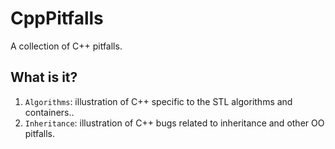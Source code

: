 # CppPitfalls

A collection of C++ pitfalls.

## What is it?

  1. `Algorithms`: illustration of C++ specific to the STL algorithms and
    containers..
  1. `Inheritance`: illustration of C++ bugs related to inheritance and
    other OO pitfalls.
